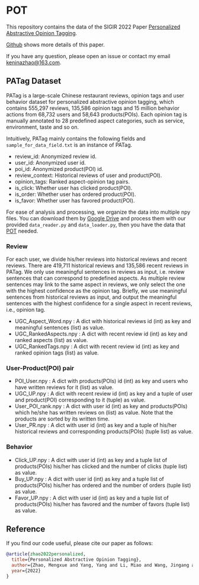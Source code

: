 # POT

This repository contains the data of the SIGIR 2022 Paper [Personalized Abstractive Opinion Tagging](https://staff.fnwi.uva.nl/m.derijke/wp-content/papercite-data/pdf/zhao-2022-personalized.pdf).

[Github](https://github.com/MengxueZhao/POT) shows more details of this paper.

If you have any question, please open an issue or contact my email <keninazhao@163.com>.

## PATag Dataset 

PATag is a large-scale Chinese restaurant reviews, opinion tags and user behavior dataset for personalized abstractive opinion tagging, which contains 555,297 reviews, 135,586 opinion tags and 15 million behavior actions from 68,732 users and 58,643 products(POIs). Each opinion tag is manually annotated to 28 predefined aspect categories, such as service, environment, taste and so on.

Intuitively, PATag mainly contains the following fields and `sample_for_data_field.txt` is an instance of PATag.
- review_id: Anonymized review id.
- user_id: Anonymized user id.
- poi_id: Anonymized product(POI) id.
- review_context: Historical reviews of user and product(POI). 
- opinion_tags: Ranked aspect-opinion tag pairs.
- is_click: Whether user has clicked product(POI).
- is_order: Whether user has ordered product(POI).
- is_favor: Whether user has favored product(POI).


For ease of analysis and processing, we organize the data into multiple npy files. You can download them by [Google Drive](https://drive.google.com/drive/folders/1uS2K35NhgyQ2zK-6DiSzFjRtowUQ-Y-D?usp=sharing) and process them with our provided `data_reader.py` and `data_loader.py`, then you have the data that [POT](https://github.com/MengxueZhao/POT) needed.


### Review
For each user, we divide his/her reviews into historical reviews and recent reviews. There are 419,711 historical reviews and 135,586 recent reviews in PATag. We only use meaningful sentences in reviews as input, i.e. review sentences that can correspond to predefined aspects. As multiple review sentences may link to the same aspect in reviews, we only select the one with the highest confidence as the opinion tag. Briefly, we use meaningful sentences from historical reviews as input, and output the meaningful sentences with the highest confidence for a single aspect in recent reviews, i.e., opinion tag.

- UGC_Aspect_Word.npy : A dict with historical reviews id (int) as key and meaningful sentences (list) as value.
- UGC_RankedAspects.npy : A dict with recent review id (int) as key and ranked aspects (list) as value.
- UGC_RankedTags.npy : A dict with recent review id (int) as key and ranked opinion tags (list) as value.


### User-Product(POI) pair
- POI_User.npy : A dict with products(POIs) id (int) as key and users who have written reviews for it (list) as value.
- UGC_UP.npy : A dict with recent review id (int) as key and a tuple of user and product(POI) corresponding to it (tuple) as value.
- User_POI_rank.npy : A dict with user id (int) as key and products(POIs) which he/she has written reviews on (list) as value. Note that the products are sorted by its written time. 
- User_PR.npy : A dict with user id (int) as key and a tuple of his/her historical reviews and corresponding products(POIs) (tuple list) as value.


### Behavior
- Click_UP.npy : A dict with user id (int) as key and a tuple list of products(POIs) his/her has clicked and the number of clicks (tuple list) as value.
- Buy_UP.npy : A dict with user id (int) as key and a tuple list of products(POIs) his/her has ordered and the number of orders (tuple list) as value.
- Favor_UP.npy : A dict with user id (int) as key and a tuple list of products(POIs) his/her has favored and the number of favors (tuple list) as value.


## Reference
If you find our code useful, please cite our paper as follows:
```bibtex
@article{zhao2022personalized,
  title={Personalized Abstractive Opinion Tagging},
  author={Zhao, Mengxue and Yang, Yang and Li, Miao and Wang, Jingang and Wu, Wei and Ren, Pengjie and de Rijke, Maarten and Ren, Zhaochun},
  year={2022}
}
```
